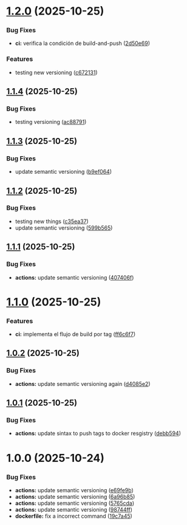 # [1.2.0](https://github.com/AndreCbrera/log_collector/compare/v1.1.4...v1.2.0) (2025-10-25)


### Bug Fixes

* **ci:** verifica la condición de build-and-push ([2d50e69](https://github.com/AndreCbrera/log_collector/commit/2d50e6981eecf61248a2b6c1ff3c74a8dbd781e8))


### Features

* testing new versioning ([c672131](https://github.com/AndreCbrera/log_collector/commit/c6721318e11c8cc911860af0ce46acb26f0c4007))

## [1.1.4](https://github.com/AndreCbrera/log_collector/compare/v1.1.3...v1.1.4) (2025-10-25)


### Bug Fixes

* testing versioning ([ac88791](https://github.com/AndreCbrera/log_collector/commit/ac887911a3cccdeff58439a0eb64b7723cee90e2))

## [1.1.3](https://github.com/AndreCbrera/log_collector/compare/v1.1.2...v1.1.3) (2025-10-25)


### Bug Fixes

* update semantic versioning ([b9ef064](https://github.com/AndreCbrera/log_collector/commit/b9ef06456ebc10a625e9a5b00b0a66603c2e52f1))

## [1.1.2](https://github.com/AndreCbrera/log_collector/compare/v1.1.1...v1.1.2) (2025-10-25)


### Bug Fixes

* testing new things ([c35ea37](https://github.com/AndreCbrera/log_collector/commit/c35ea37df58ab50fc0f399fe64ea97bd3bbad1bc))
* update semantic versioning ([599b565](https://github.com/AndreCbrera/log_collector/commit/599b5651109c52b570573e2d0016d75d8451f513))

## [1.1.1](https://github.com/AndreCbrera/log_collector/compare/v1.1.0...v1.1.1) (2025-10-25)


### Bug Fixes

* **actions:** update semantic versioning ([407406f](https://github.com/AndreCbrera/log_collector/commit/407406f7d2f6de043ac73393b508d6e4b2cf8c61))

# [1.1.0](https://github.com/AndreCbrera/log_collector/compare/v1.0.2...v1.1.0) (2025-10-25)


### Features

* **ci:** implementa el flujo de build por tag ([ff6c6f7](https://github.com/AndreCbrera/log_collector/commit/ff6c6f74b678c2f17d9dd8b8ff8638e47149b663))

## [1.0.2](https://github.com/AndreCbrera/log_collector/compare/v1.0.1...v1.0.2) (2025-10-25)


### Bug Fixes

* **actions:** update semantic versioning again ([d4085e2](https://github.com/AndreCbrera/log_collector/commit/d4085e2f88e8f157e7ee75c9d3de26a4e3edae1f))

## [1.0.1](https://github.com/AndreCbrera/log_collector/compare/v1.0.0...v1.0.1) (2025-10-25)


### Bug Fixes

* **actions:** update sintax to push tags to docker resgistry ([debb594](https://github.com/AndreCbrera/log_collector/commit/debb59467f66e95d73891228907049d327ff218e))

# 1.0.0 (2025-10-24)


### Bug Fixes

* **actions:** update semantic versioning ([e69fe9b](https://github.com/AndreCbrera/log_collector/commit/e69fe9bbc5595401b2240ce5e11fb6dccee0b6b2))
* **actions:** update semantic versioning ([6a96b85](https://github.com/AndreCbrera/log_collector/commit/6a96b8522773df64dee170f296b3e07f296baa7a))
* **actions:** update semantic versioning ([5765cda](https://github.com/AndreCbrera/log_collector/commit/5765cda9a86a2cebff9fe1c73c2d8b9c29fe61bb))
* **actions:** update semantic versioning ([98744ff](https://github.com/AndreCbrera/log_collector/commit/98744ff761ac8e9bd099aefd6105bd02f2504573))
* **dockerfile:** fix a incorrect command ([19c7a45](https://github.com/AndreCbrera/log_collector/commit/19c7a45ef9fb7fcffca22f286d37d1560ee7badc))
